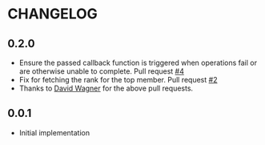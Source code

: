 # CHANGELOG

## 0.2.0

* Ensure the passed callback function is triggered when operations fail or are otherwise unable to complete. Pull request [#4](https://github.com/agoragames/leaderboard-coffeescript/pull/4)
* Fix for fetching the rank for the top member. Pull request [#2](https://github.com/agoragames/leaderboard-coffeescript/pull/2)
* Thanks to [David Wagner](https://github.com/mnem) for the above pull requests.

## 0.0.1

* Initial implementation
